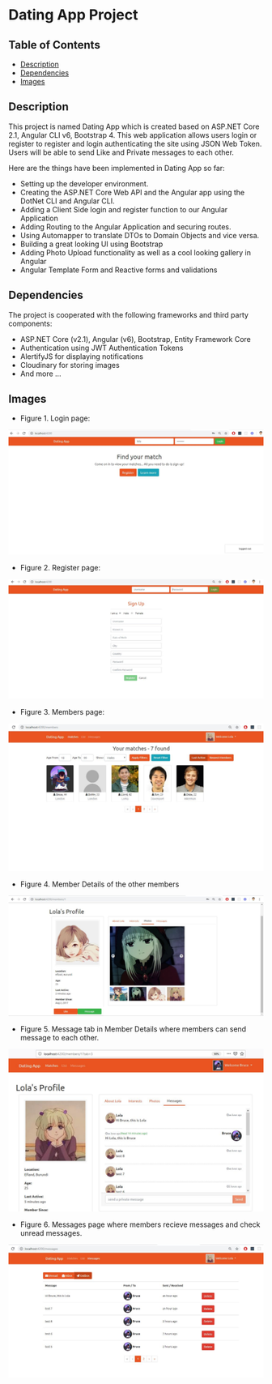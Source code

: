 # Dating App Project

## Table of Contents

* [Description](#Description)
* [Dependencies](#Dependencies)
* [Images](#Images)

## Description

This project is named Dating App which is created based on ASP.NET Core 2.1, Angular CLI v6, Bootstrap 4. This web application allows users login or register to register and login authenticating the site using JSON Web Token. Users will be able to send Like and Private messages to each other.

Here are the things have been implemented in Dating App so far:
* Setting up the developer environment.
* Creating the ASP.NET Core Web API and the Angular app using the DotNet CLI and Angular CLI.
*  Adding a Client Side login and register function to our Angular Application
* Adding Routing to the Angular Application and securing routes.
* Using Automapper to translate DTOs to Domain Objects and vice versa.
* Building a great looking UI using Bootstrap
* Adding Photo Upload functionality as well as a cool looking gallery in Angular
* Angular Template Form and Reactive forms and validations

## Dependencies

The project is cooperated with the following frameworks and third party components:
* ASP.NET Core (v2.1), Angular (v6), Bootstrap, Entity Framework Core
* Authentication using JWT Authentication Tokens
* AlertifyJS for displaying notifications
* Cloudinary for storing images
* And more ...

## Images

* Figure 1. Login page:

![alt text](images/LoginPage.JPG)

* Figure 2. Register page:

![alt text](images/RegisterPage.JPG)

* Figure 3. Members page:

![alt text](images/MembersPage_1.JPG)

* Figure 4. Member Details of the other members

![alt text](images/MemberDetailPage.JPG)

* Figure 5. Message tab in Member Details where members can send message to each other.

![alt text](images/MemberMessagePage.JPG)

* Figure 6. Messages page where members recieve messages and check unread messages.

![alt text](images/MessagesPage.JPG)
